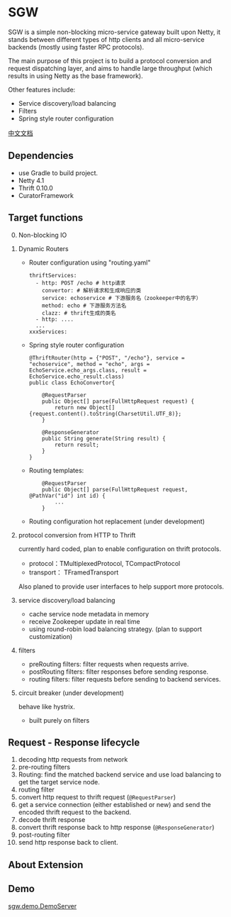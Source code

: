 # SGW
SGW is a simple non-blocking micro-service gateway built upon Netty, it stands between different types of http clients and all micro-service backends (mostly using faster RPC protocols).

The main purpose of this project is to build a protocol conversion and request dispatching layer, and aims to handle large throughput (which results in using Netty as the base framework). 

Other features include:

* Service discovery/load balancing
* Filters
* Spring style router configuration

[中文文档](./README_CHN.md)


## Dependencies
* use Gradle to build project.
* Netty 4.1
* Thrift 0.10.0
* CuratorFramework 

## Target functions

0. Non-blocking IO

1. Dynamic Routers
	
	* Router configuration using "routing.yaml"
	
		```
		thriftServices:
  		  - http: POST /echo # http请求
    		convertor: # 解析请求和生成响应的类
    		service: echoservice # 下游服务名（zookeeper中的名字）
		    method: echo # 下游服务方法名
		    clazz: # thrift生成的类名
		  - http: ....
		  ...
		xxxServices:

		```
	* Spring style router configuration
		
		
		```
		@ThriftRouter(http = {"POST", "/echo"}, service = "echoservice", method = "echo", args = EchoService.echo_args.class, result = EchoService.echo_result.class)
      public class EchoConvertor{
			
			@RequestParser
    		public Object[] parse(FullHttpRequest request) {
        		return new Object[] {request.content().toString(CharsetUtil.UTF_8)};
    		}

    		@ResponseGenerator
    		public String generate(String result) {
        		return result;
    		}
		}
		```

	* Routing templates: 
	
		```
			@RequestParser
		   	public Object[] parse(FullHttpRequest request, @PathVar("id") int id) {
		   		...
		   	}
		```
		
	* Routing configuration hot replacement (under development)
	

2. protocol conversion from HTTP to Thrift
	
	currently hard coded, plan to enable configuration on thrift protocols.
	
	* protocol：TMultiplexedProtocol, TCompactProtocol
	* transport： TFramedTransport

	Also planed to provide user interfaces to help support more protocols.
	
3. service discovery/load balancing

	* cache service node metadata in memory
	* receive Zookeeper update in real time
	* using round-robin load balancing strategy. (plan to support customization) 

4. filters
	
	* preRouting filters: filter requests when requests arrive.
	* postRouting filters: filter responses before sending response.
	* routing filters: filter requests before sending to backend services.
	
5. circuit breaker (under development)
	
	behave like hystrix.
	* built purely on filters


## Request - Response lifecycle
1. decoding http requests from network
2. pre-routing filters
3. Routing: find the matched backend service and use load balancing to get the target service node.
4. routing filter
5. convert http request to thrift request (`@RequestParser`)
6. get a service connection (either established or new) and send the encoded thrift request to the backend. 
7. decode thrift response
8. convert thrift response back to http response (`@ResponseGenerator`)
9. post-routing filter
10. send http response back to client.

<!--
1. **请求路由和服务发现** 接受客户端http请求，通过配置好的路由信息启动路由，找到http请求定义`HttpRequestDef`在路由中找到对应的下游服务信息`RpcInvokerDef`：rpc协议，服务名，方法名，数据转换器。 然后通过服务发现获取服务地址等其他信息，创建`RpcInvoker`实例。
2. **Http请求转换成RPC参数** 这个部分由业务逻辑决定，继承 `FullHttpRequestParser` 实现无状态的转换器。在`HttpParamConvertor`中被调用。
3. **连接下游服务，创建RPC channel** `RpcInvoker.connectAsync()`
4. **序列化RPC请求** `ThriftEncoder`
5. **反序列化RPC响应** `ThriftDecoder
6. **写回Http channel**  `RpcFinalHandler`
7. **RPC结果转换成Http响应** 这个部分也有业务逻辑决定，继承`FullHttpResponseGenerator` 实现，在`ResultHttpConvertor`中被调用。-->

## About Extension


## Demo
[sgw.demo.DemoServer](./src/main/java/demo/DemoServer.java)

<!--## 运行
1. 启动`examples.thrift_service.ThriftEchoServer` 端口hardcode为9090
2. 启动`sgw.core.NettyGatewayServer`  默认绑定8080端口，目前service discovery是hardcode的，直接会连接到localhosst:9090
3. http客户端POST http://localhost:8080/aaa 请求体附上一端字符串string
4. http响应体："This is return result: " + string

-->
